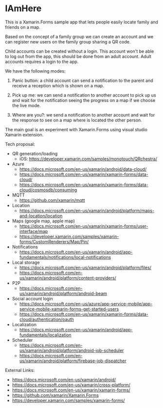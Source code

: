 # IAmHere

This is a Xamarin.Forms sample app that lets people easily locate family and friends on a map.

Based on the concept of a family group we can create an account and we can register new users on the family group sharing a QR code.

Child accounts can be created without a login. This account won't be able to log out from the app, this should be done from an adult account.
Adult accounts requires a login to the app.

We have the following modes:

1. Panic button: a child account can send a notification to the parent and receive a reception which is shown on a map.

2. Pick up me: we can send a notification to another account to pick up us and wait for the notification seeing the progress on a map if we choose the live mode.

3. Where are you?: we send a notification to another account and wait for the response to see on a map where is located the other person.

The main goal is an experiment with Xamarin.Forms using visual studio Xamarin extension.

Tech proposal:
* QR generation/loading
  - iOS: https://developer.xamarin.com/samples/monotouch/QRchestra/
* Azure
  - https://docs.microsoft.com/en-us/xamarin/android/data-cloud/
  - https://docs.microsoft.com/en-us/xamarin/xamarin-forms/data-cloud/
  - https://docs.microsoft.com/en-us/xamarin/xamarin-forms/data-cloud/cosmosdb/consuming
* MQTT
  - https://github.com/xamarin/mqtt
* Location
  - https://docs.microsoft.com/en-us/xamarin/android/platform/maps-and-location/location
* Maps (google map, apple map)
  - https://docs.microsoft.com/en-us/xamarin/xamarin-forms/user-interface/map
  - https://developer.xamarin.com/samples/xamarin-forms/CustomRenderers/Map/Pin/	
* Notifications
  - https://docs.microsoft.com/en-us/xamarin/android/app-fundamentals/notifications/local-notifications
* Local storage
  - https://docs.microsoft.com/en-us/xamarin/android/platform/files/
  - https://docs.microsoft.com/en-us/xamarin/android/platform/content-providers/
* P2P
  - https://docs.microsoft.com/en-us/xamarin/android/platform/android-beam
* Social account login
  - https://docs.microsoft.com/en-us/azure/app-service-mobile/app-service-mobile-xamarin-forms-get-started-users
  - https://docs.microsoft.com/en-us/xamarin/xamarin-forms/data-cloud/authentication/oauth
* Localization
  - https://docs.microsoft.com/en-us/xamarin/android/app-fundamentals/localization
* Scheduler
  - https://docs.microsoft.com/en-us/xamarin/android/platform/android-job-scheduler
  - https://docs.microsoft.com/en-us/xamarin/android/platform/firebase-job-dispatcher


External Links:
* https://docs.microsoft.com/en-us/xamarin/android/
* https://docs.microsoft.com/en-us/xamarin/cross-platform/
* https://docs.microsoft.com/en-us/xamarin/xamarin-forms/
* https://github.com/xamarin/Xamarin.Forms
* https://developer.xamarin.com/samples/xamarin-forms/

